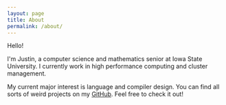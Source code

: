 ```yaml
---
layout: page
title: About
permalink: /about/
---
```


Hello!

I'm Justin, a computer science and mathematics senior at Iowa State University.
I currently work in high performance computing and cluster management.

My current major interest is language and compiler design.
You can find all sorts of weird projects on my [GitHub](https://github.com/codeandkey). Feel free to check it out!
